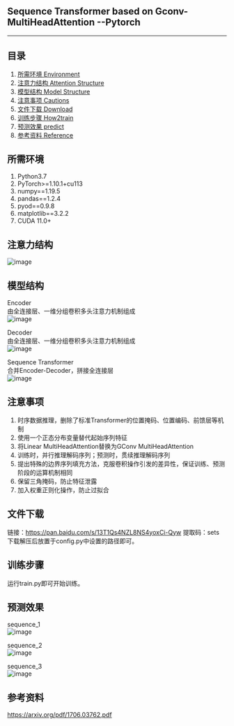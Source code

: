 ﻿## Sequence Transformer based on Gconv-MultiHeadAttention --Pytorch
---

## 目录
1. [所需环境 Environment](#所需环境)
2. [注意力结构 Attention Structure](#注意力结构)
2. [模型结构 Model Structure](#模型结构)
3. [注意事项 Cautions](#注意事项)
4. [文件下载 Download](#文件下载)
5. [训练步骤 How2train](#训练步骤)
6. [预测效果 predict](#位置编码)
7. [参考资料 Reference](#参考资料)

## 所需环境
1. Python3.7
2. PyTorch>=1.10.1+cu113
3. numpy==1.19.5
4. pandas==1.2.4
5. pyod==0.9.8
6. matplotlib==3.2.2
6. CUDA 11.0+  

## 注意力结构
![image](https://github.com/JJASMINE22/Sequence-Transformer-for-Long-term-sequence-forecasting/blob/main/attention%20structure/attention.jpg)  

## 模型结构
Encoder  
由全连接层、一维分组卷积多头注意力机制组成  
![image](https://github.com/JJASMINE22/Sequence-Transformer-for-Long-term-sequence-forecasting/blob/main/model%20structure/encoder.jpg)  

Decoder  
由全连接层、一维分组卷积多头注意力机制组成  
![image](https://github.com/JJASMINE22/Sequence-Transformer-for-Long-term-sequence-forecasting/blob/main/model%20structure/decoder.jpg) 

Sequence Transformer  
合并Encoder-Decoder，拼接全连接层  
![image](https://github.com/JJASMINE22/Sequence-Transformer-for-Long-term-sequence-forecasting/blob/main/model%20structure/transformer.jpg) 

## 注意事项
1. 时序数据推理，删除了标准Transformer的位置掩码、位置编码、前馈层等机制
2. 使用一个正态分布变量替代起始序列特征
3. 将Linear MultiHeadAttention替换为GConv MultiHeadAttention
4. 训练时，并行推理解码序列；预测时，贯续推理解码序列
5. 提出特殊的边界序列填充方法，克服卷积操作引发的差异性，保证训练、预测阶段的运算机制相同
6. 保留三角掩码，防止特征泄露
7. 加入权重正则化操作，防止过拟合

## 文件下载    
链接：https://pan.baidu.com/s/13T1Qs4NZL8NS4yoxCi-Qyw 
提取码：sets 
下载解压后放置于config.py中设置的路径即可。

## 训练步骤
运行train.py即可开始训练。  

## 预测效果
sequence_1  
![image](https://github.com/JJASMINE22/Sequence-Transformer-for-Long-term-sequence-forecasting/blob/main/sample/sequence1.jpg)  

sequence_2  
![image](https://github.com/JJASMINE22/Sequence-Transformer-for-Long-term-sequence-forecasting/blob/main/sample/sequence2.jpg) 

sequence_3  
![image](https://github.com/JJASMINE22/Sequence-Transformer-for-Long-term-sequence-forecasting/blob/main/sample/sequence3.jpg)  

## 参考资料
https://arxiv.org/pdf/1706.03762.pdf

